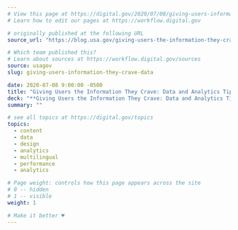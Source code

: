 ```yaml
---
# View this page at https://digital.gov/2020/07/08/giving-users-information-they-crave-data
# Learn how to edit our pages at https://workflow.digital.gov

# originally published at the following URL
source_url: "https://blog.usa.gov/giving-users-the-information-they-crave-data-and-analytics-tips-from-usagov-en-espa%C3%B1ol"

# Which team published this?
# Learn about sources at https://workflow.digital.gov/sources
source: usagov
slug: giving-users-information-they-crave-data

date: 2020-07-08 9:00:00 -0500
title: "Giving Users the Information They Crave: Data and Analytics Tips From USAGov en Espa&ntilde;ol"
deck: "**Giving Users the Information They Crave: Data and Analytics Tips From USAGov en Espa&ntilde;ol**&mdash;User data guides what we do at USAGov. Without it, we wouldn’t know what government questions people are searching for. And we wouldn’t know how to design our content to make it easier for people to find and understand the answers."
summary: ""

# see all topics at https://digital.gov/topics
topics: 
  - content
  - data
  - design
  - analytics
  - multilingual
  - performance
  - analytics

# Page weight: controls how this page appears across the site
# 0 -- hidden
# 1 -- visible
weight: 1

# Make it better ♥
---
```

